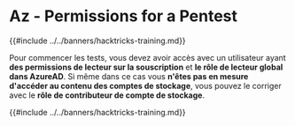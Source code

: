 # Az - Permissions for a Pentest

{{#include ../../banners/hacktricks-training.md}}

Pour commencer les tests, vous devez avoir accès avec un utilisateur ayant **des permissions de lecteur sur la souscription** et **le rôle de lecteur global dans AzureAD**. Si même dans ce cas vous **n'êtes pas en mesure d'accéder au contenu des comptes de stockage**, vous pouvez le corriger avec le **rôle de contributeur de compte de stockage**.

{{#include ../../banners/hacktricks-training.md}}
